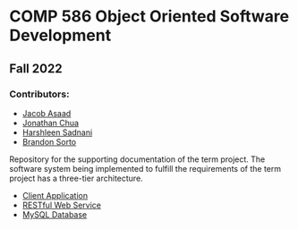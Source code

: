 # COMP 586 Object Oriented Software Development 
## Fall 2022
### Contributors: 
- [Jacob Asaad](https://github.com/Jacob-Asaad)
- [Jonathan Chua](https://github.com/chizuo)
- [Harshleen Sadnani](https://github.com/harshleen8) 
- [Brandon Sorto](https://github.com/Brandon-CSUN)

Repository for the supporting documentation of the term project. 
The software system being implemented to fulfill the requirements of the term project has a three-tier architecture. 
- [Client Application](https://github.com/chizuo/COMP586-Application)
- [RESTful Web Service](https://github.com/chizuo/COMP586-Services)
- [MySQL Database](#)
